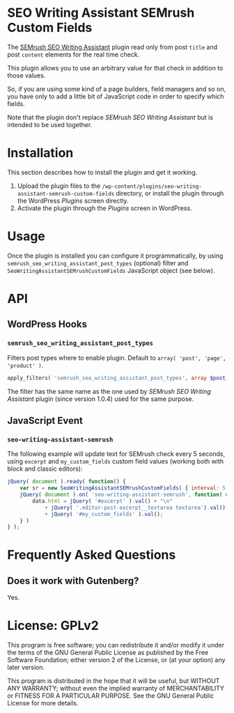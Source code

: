 # SEO Writing Assistant SEMrush Custom Fields

The [SEMrush SEO Writing Assistant](https://wordpress.org/plugins/semrush-seo-writing-assistant/) plugin read only from post `title` and post `content` elements for the real time check.

This plugin allows you to use an arbitrary value for that check in addition to those values.

So, if you are using some kind of a page builders, field managers and so on, you have only to add a little bit of JavaScript code in order to specify which fields.

Note that the plugin don't replace _SEMrush SEO Writing Assistant_ but is intended to be used together.

# Installation  

This section describes how to install the plugin and get it working.

1. Upload the plugin files to the `/wp-content/plugins/seo-writing-assistant-semrush-custom-fields` directory, or install the plugin through the WordPress _Plugins_ screen directly.
1. Activate the plugin through the _Plugins_ screen in WordPress.

# Usage

Once the plugin is installed you can configure it programmatically,
by using `semrush_seo_writing_assistant_post_types` (optional) filter and `SeoWritingAssistantSEMrushCustomFields` JavaScript object (see below).

# API

## WordPress Hooks

### `semrush_seo_writing_assistant_post_types`

Filters post types where to enable plugin. Default to `array( 'post', 'page', 'product' )`.

```php
apply_filters( 'semrush_seo_writing_assistant_post_types', array $post_types )
```

The filter has the same name as the one used by _SEMrush SEO Writing Assistant_ plugin (since version 1.0.4) used for the same purpose.

## JavaScript Event

### `seo-writing-assistant-semrush`

The following example will update text for SEMrush check every 5 seconds, using `excerpt` and `my_custom_fields` custom field values (working both with block and classic editors):

```javascript
jQuery( document ).ready( function() {
	var sr = new SeoWritingAssistantSEMrushCustomFields( { interval: 5 } );
	jQuery( document ).on( 'seo-writing-assistant-semrush', function( event, data ) {
		data.html = jQuery( '#excerpt' ).val() + "\n"
			+ jQuery( '.editor-post-excerpt__textarea textarea').val() + "\n"
			+ jQuery( '#my_custom_fields' ).val();
	} )
} );
```

# Frequently Asked Questions

## Does it work with Gutenberg?

Yes.

# License: GPLv2

This program is free software; you can redistribute it and/or modify
it under the terms of the GNU General Public License as published by
the Free Software Foundation; either version 2 of the License, or
(at your option) any later version.

This program is distributed in the hope that it will be useful,
but WITHOUT ANY WARRANTY; without even the implied warranty of
MERCHANTABILITY or FITNESS FOR A PARTICULAR PURPOSE.  See the
GNU General Public License for more details.